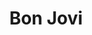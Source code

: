 ---
title: "Bon Jovi"
summary: "Hair / Glam Metal band from New Jersey. After one of Jon Bongiovi's first demos, 'Runaway,' became a hit on the Jersey airwaves, the young musician formed the group Bon Jovi in 1983. The group went on to become one of the most successful rock bands of the decade, earning a huge number of fans and numerous industry honors. This profile is for Bon Jovi . Solo releases can be found at . Lineup: Lead Vocals, Rhythm Guitar: . Keyboards: . Drums & Percussion: . Bass: . Guitars: Former Members: Bass : . Lead Guitar, Acoustic Guitars : . Note: Hugh MacDonald occasionally plays Bass with Bon Jovi on albums and during live shows since 1994, but wasn't an official member until 2016."
image: "bon-jovi.jpg"
---